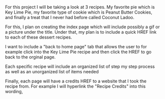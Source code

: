For this project I will be taking a look at 3 recipes. My favorite pie which is Key Lime Pie, my favorite type of cookie which is Peanut Butter Cookies, and finally a treat that I never had before called Coconut Ladoo. 

For this, I plan on creating the index page which will include possibly a gif or a picture under the title. Under that, my plan is to include a quick HREF link to each of these dessert recipes. 

I want to include a "back to home page" tab that allows the user to for example click into the Key Lime Pie recipe and then click the HREF to go back to the orginal page.

Each specific recipe will include an organized list of step my step process as well as an unorganized list of items needed

Finally, each page will have a credits HREF to a website that I took the recipe from. For example I will hyperlink the "Recipe Credits" into this wording, 